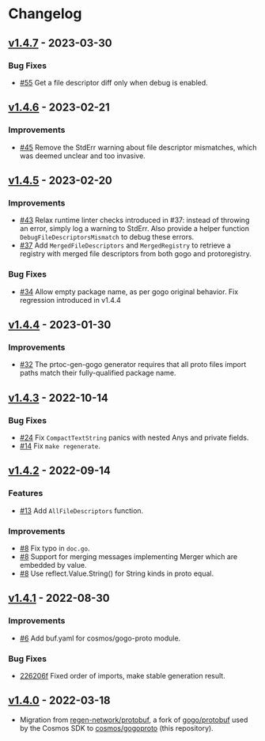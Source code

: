 # Changelog

## [v1.4.7](https://github.com/cosmos/gogoproto/releases/tag/v1.4.7) - 2023-03-30

### Bug Fixes

- [#55](https://github.com/cosmos/gogoproto/pull/55) Get a file descriptor diff only when debug is enabled.

## [v1.4.6](https://github.com/cosmos/gogoproto/releases/tag/v1.4.6) - 2023-02-21

### Improvements

- [#45](https://github.com/cosmos/gogoproto/pull/45) Remove the StdErr warning about file descriptor mismatches, which was deemed unclear and too invasive.

## [v1.4.5](https://github.com/cosmos/gogoproto/releases/tag/v1.4.5) - 2023-02-20

### Improvements

- [#43](https://github.com/cosmos/gogoproto/pull/43) Relax runtime linter checks introduced in #37: instead of throwing an error, simply log a warning to StdErr. Also provide a helper function `DebugFileDescriptorsMismatch` to debug these errors.
- [#37](https://github.com/cosmos/gogoproto/pull/37) Add `MergedFileDescriptors` and `MergedRegistry` to retrieve a registry with merged file descriptors from both gogo and protoregistry.

### Bug Fixes

- [#34](https://github.com/cosmos/gogoproto/pull/34) Allow empty package name, as per gogo original behavior. Fix regression introduced in v1.4.4

## [v1.4.4](https://github.com/cosmos/gogoproto/releases/tag/v1.4.4) - 2023-01-30

### Improvements

- [#32](https://github.com/cosmos/gogoproto/pull/32) The prtoc-gen-gogo generator requires that all proto files import paths match their fully-qualified package name.

## [v1.4.3](https://github.com/cosmos/gogoproto/releases/tag/v1.4.3) - 2022-10-14

### Bug Fixes

- [#24](https://github.com/cosmos/gogoproto/pull/24) Fix `CompactTextString` panics with nested Anys and private fields.
- [#14](https://github.com/cosmos/gogoproto/pull/14) Fix `make regenerate`.

## [v1.4.2](https://github.com/cosmos/gogoproto/releases/tag/v1.4.2) - 2022-09-14

### Features

- [#13](https://github.com/cosmos/gogoproto/pull/13) Add `AllFileDescriptors` function.

### Improvements

- [#8](https://github.com/cosmos/gogoproto/pull/8) Fix typo in `doc.go`.
- [#8](https://github.com/cosmos/gogoproto/pull/8) Support for merging messages implementing Merger which are embedded by value.
- [#8](https://github.com/cosmos/gogoproto/pull/8) Use reflect.Value.String() for String kinds in proto equal.

## [v1.4.1](https://github.com/cosmos/gogoproto/releases/tag/v1.4.1) - 2022-08-30

### Improvements

- [#6](https://github.com/cosmos/gogoproto/pull/6) Add buf.yaml for cosmos/gogo-proto module.

### Bug Fixes

- [226206f](https://github.com/cosmos/gogoproto/commit/226206f39bd7276e88ec684ea0028c18ec2c91ae) Fixed order of imports, make stable generation result.

## [v1.4.0](https://github.com/cosmos/gogoproto/releases/tag/v1.4.0) - 2022-03-18

- Migration from [regen-network/protobuf](https://github.com/regen-network/protobuf), a fork of [gogo/protobuf](https://github.com/gogo/protobuf) used by the Cosmos SDK to [cosmos/gogoproto](https://github.com/cosmos/gogoproto) (this repository).
